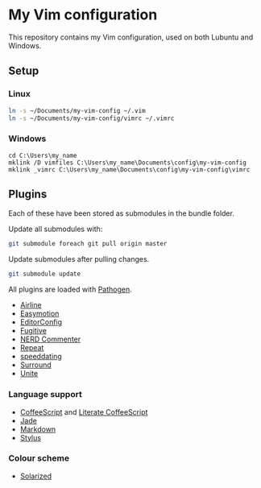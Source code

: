 # My Vim configuration

This repository contains my Vim configuration, used on both Lubuntu and
Windows.


## Setup

### Linux

```bash
ln -s ~/Documents/my-vim-config ~/.vim
ln -s ~/Documents/my-vim-config/vimrc ~/.vimrc
```


### Windows

```
cd C:\Users\my_name
mklink /D vimfiles C:\Users\my_name\Documents\config\my-vim-config
mklink _vimrc C:\Users\my_name\Documents\config\my-vim-config\vimrc
```


## Plugins

Each of these have been stored as submodules in the bundle folder.

Update all submodules with:

```bash
git submodule foreach git pull origin master
```

Update submodules after pulling changes.

```bash
git submodule update
```

All plugins are loaded with
[Pathogen](https://github.com/tpope/vim-pathogen).

- [Airline](https://github.com/bling/vim-airline)
- [Easymotion](https://github.com/Lokaltog/vim-easymotion)
- [EditorConfig](https://github.com/editorconfig/editorconfig-vim)
- [Fugitive](https://github.com/tpope/vim-fugitive)
- [NERD Commenter](https://github.com/scrooloose/nerdcommenter)
- [Repeat](https://github.com/tpope/vim-repeat)
- [speeddating](https://github.com/tpope/vim-speeddating)
- [Surround](https://github.com/tpope/vim-surround)
- [Unite](https://github.com/Shougo/unite.vim)


### Language support

- [CoffeeScript](https://github.com/kchmck/vim-coffee-script) and
  [Literate CoffeeScript](https://github.com/mintplant/vim-literate-coffeescript)
- [Jade](https://github.com/digitaltoad/vim-jade)
- [Markdown](https://github.com/tpope/vim-markdown)
- [Stylus](https://github.com/wavded/vim-stylus)


### Colour scheme

- [Solarized](https://github.com/altercation/solarized)
